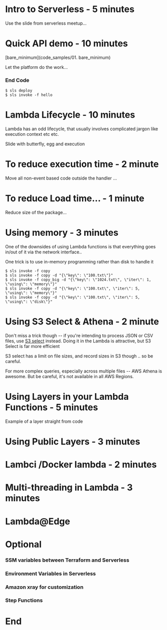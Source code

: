 # Intro to Serverless - 5 minutes

Use the slide from serverless meetup...

# Quick API demo - 10 minutes

[bare_minimum](code_samples/01. bare_minimum)

Let the platform do the work...

### End Code

    $ sls deploy
    $ sls invoke -f hello

# Lambda Lifecycle - 10 minutes

Lambda has an odd lifecycle, that usually involves complicated jargon like execution context etc etc.

Slide with butterfly, egg and execution

# To reduce execution time - 2 minute

Move all non-event based code outside the handler ... 

# To reduce Load time... -  1 minute

Reduce size of the package...

# Using memory - 3 minutes

One of the downsides of using Lambda functions is that everything goes in/out of it via the network interface..

One trick is to use in-memory programming rather than disk to handle it

    $ sls invoke -f copy
    $ sls invoke -f copy -d "{\"key\": \"100.txt\"}"
    $ sls invoke -f copy_big -d "{\"key\": \"1024.txt\", \"iter\": 1, \"using\": \"memory\"}"
    $ sls invoke -f copy -d "{\"key\": \"100.txt\", \"iter\": 5, \"using\": \"memory\"}"
    $ sls invoke -f copy -d "{\"key\": \"100.txt\", \"iter\": 5, \"using\": \"disk\"}"

# Using S3 Select & Athena - 2 minute

Don't miss a trick though -- if you're intending to process JSON or CSV files, use [S3 select](https://docs.aws.amazon.com/AmazonS3/latest/API/RESTObjectSELECTContent.html) instead. Doing it in the Lambda is attractive, but S3 Select is far more efficient

S3 select has a limit on file sizes, and record sizes in S3 though .. so be careful.

For more complex queries, especially across multiple files -- AWS Athena is awesome. But be careful, it's not available in all AWS Regions.

# Using Layers in your Lambda Functions - 5 minutes

Example of a layer straight from code

# Using Public Layers - 3 minutes

# Lambci /Docker lambda - 2 minutes

# Multi-threading in Lambda - 3 minutes

# Lambda@Edge

# Optional
### SSM variables between Terraform and Serverless
### Environment Variables in Serverless
### Amazon xray for customization
### Step Functions
 
# End